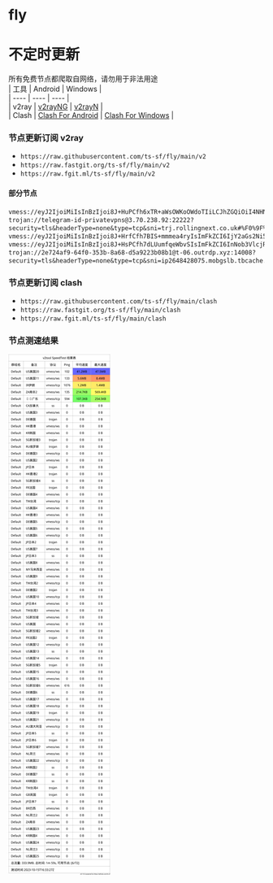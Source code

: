 # fly
# 不定时更新
所有免费节点都爬取自网络，请勿用于非法用途  
|  工具  | Android  | Windows  |  
|  ----  | ----   | ----  |  
| v2ray  | [v2rayNG](https://github.com/2dust/v2rayNG/releases) | [v2rayN](https://github.com/2dust/v2rayN/releases) |  
| Clash  | [Clash For Android](https://github.com/Kr328/ClashForAndroid/releases) | [Clash For Windows](https://github.com/Fndroid/clash_for_windows_pkg/releases) | 
  
### 节点更新订阅  v2ray
- `https://raw.githubusercontent.com/ts-sf/fly/main/v2`  
- `https://raw.fastgit.org/ts-sf/fly/main/v2`  
- `https://raw.fgit.ml/ts-sf/fly/main/v2`  
#### 部分节点  
``` 
vmess://eyJ2IjoiMiIsInBzIjoi8J+HuPCfh6xTR+aWsOWKoOWdoTIiLCJhZGQiOiI4NHNnLmZyOTlrdC50b3AiLCJwb3J0IjoiODAiLCJpZCI6ImFkMTNmNTc0LWY2YjctNDI3ZS1iYjI5LTIyNGEwN2M1NmQxMCIsImFpZCI6IjAiLCJzY3kiOiJhdXRvIiwibmV0Ijoid3MiLCJ0eXBlIjoibm9uZSIsImhvc3QiOiI4NHNnLmZyOTlrdC50b3AiLCJwYXRoIjoiL3JkZyIsInRscyI6InRscyIsInNuaSI6IiIsInRlc3RfbmFtZSI6IlNH5paw5Yqg5Z2hMiJ9
trojan://telegram-id-privatevpns@3.70.238.92:22222?security=tls&headerType=none&type=tcp&sni=trj.rollingnext.co.uk#%F0%9F%87%A9%F0%9F%87%AADE%E5%BE%B7%E5%9B%BD
vmess://eyJ2IjoiMiIsInBzIjoi8J+HrfCfh7BIS+mmmea4ryIsImFkZCI6IjY2aGs2Ni5mcjk5a3QudG9wIiwicG9ydCI6IjgwIiwiaWQiOiJhZDEzZjU3NC1mNmI3LTQyN2UtYmIyOS0yMjRhMDdjNTZkMTAiLCJhaWQiOiIwIiwic2N5IjoiYXV0byIsIm5ldCI6IndzIiwidHlwZSI6Im5vbmUiLCJob3N0IjoiNjZoazY2LmZyOTlrdC50b3AiLCJwYXRoIjoiL2VmZGciLCJ0bHMiOiJ0bHMiLCJzbmkiOiIiLCJ0ZXN0X25hbWUiOiJIS+mmmea4ryJ9
vmess://eyJ2IjoiMiIsInBzIjoi8J+HsPCfh7dLUumfqeWbvSIsImFkZCI6InNob3VlcjRqaWEyNC4yMDk5NjYueHl6IiwicG9ydCI6IjEwMDkiLCJpZCI6Ijc0Mjg4MTVlLWQzNDEtNDUwZC1iNGVlLTJmZmY4Nzg1MTljZSIsImFpZCI6IjAiLCJzY3kiOiJhdXRvIiwibmV0Ijoid3MiLCJ0eXBlIjoibm9uZSIsImhvc3QiOiJzaG91ZXI0amlhMjQuMjA5OTY2Lnh5eiIsInBhdGgiOiIvIiwidGxzIjoiIiwic25pIjoiIiwidGVzdF9uYW1lIjoiS1Lpn6nlm70ifQ==
trojan://2e724af9-64f0-353b-8a68-d5a9223b08b1@t-06.outrdp.xyz:14008?security=tls&headerType=none&type=tcp&sni=ip2648428075.mobgslb.tbcache.com&host=#%F0%9F%87%B8%F0%9F%87%ACSG%E6%96%B0%E5%8A%A0%E5%9D%A13
```
### 节点更新订阅  clash
- `https://raw.githubusercontent.com/ts-sf/fly/main/clash`  
- `https://raw.fastgit.org/ts-sf/fly/main/clash`  
- `https://raw.fgit.ml/ts-sf/fly/main/clash`  

### 节点测速结果
![image](traffic.png)
